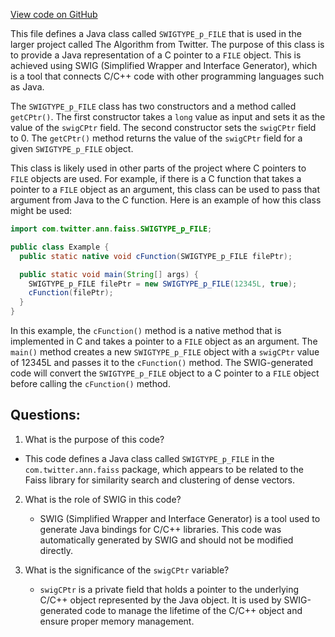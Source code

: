 [View code on GitHub](https://github.com/misbahsy/the-algorithm/ann/src/main/java/com/twitter/ann/faiss/swig/SWIGTYPE_p_FILE.java)

This file defines a Java class called `SWIGTYPE_p_FILE` that is used in the larger project called The Algorithm from Twitter. The purpose of this class is to provide a Java representation of a C pointer to a `FILE` object. This is achieved using SWIG (Simplified Wrapper and Interface Generator), which is a tool that connects C/C++ code with other programming languages such as Java.

The `SWIGTYPE_p_FILE` class has two constructors and a method called `getCPtr()`. The first constructor takes a `long` value as input and sets it as the value of the `swigCPtr` field. The second constructor sets the `swigCPtr` field to 0. The `getCPtr()` method returns the value of the `swigCPtr` field for a given `SWIGTYPE_p_FILE` object.

This class is likely used in other parts of the project where C pointers to `FILE` objects are used. For example, if there is a C function that takes a pointer to a `FILE` object as an argument, this class can be used to pass that argument from Java to the C function. Here is an example of how this class might be used:

```java
import com.twitter.ann.faiss.SWIGTYPE_p_FILE;

public class Example {
  public static native void cFunction(SWIGTYPE_p_FILE filePtr);

  public static void main(String[] args) {
    SWIGTYPE_p_FILE filePtr = new SWIGTYPE_p_FILE(12345L, true);
    cFunction(filePtr);
  }
}
```

In this example, the `cFunction()` method is a native method that is implemented in C and takes a pointer to a `FILE` object as an argument. The `main()` method creates a new `SWIGTYPE_p_FILE` object with a `swigCPtr` value of 12345L and passes it to the `cFunction()` method. The SWIG-generated code will convert the `SWIGTYPE_p_FILE` object to a C pointer to a `FILE` object before calling the `cFunction()` method.
## Questions: 
 1. What is the purpose of this code?
   - This code defines a Java class called `SWIGTYPE_p_FILE` in the `com.twitter.ann.faiss` package, which appears to be related to the Faiss library for similarity search and clustering of dense vectors.

2. What is the role of SWIG in this code?
   - SWIG (Simplified Wrapper and Interface Generator) is a tool used to generate Java bindings for C/C++ libraries. This code was automatically generated by SWIG and should not be modified directly.

3. What is the significance of the `swigCPtr` variable?
   - `swigCPtr` is a private field that holds a pointer to the underlying C/C++ object represented by the Java object. It is used by SWIG-generated code to manage the lifetime of the C/C++ object and ensure proper memory management.